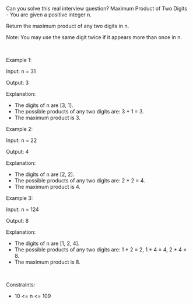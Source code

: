 Can you solve this real interview question? Maximum Product of Two Digits - You are given a positive integer n.

Return the maximum product of any two digits in n.

Note: You may use the same digit twice if it appears more than once in n.

 

Example 1:

Input: n = 31

Output: 3

Explanation:

 * The digits of n are [3, 1].
 * The possible products of any two digits are: 3 * 1 = 3.
 * The maximum product is 3.

Example 2:

Input: n = 22

Output: 4

Explanation:

 * The digits of n are [2, 2].
 * The possible products of any two digits are: 2 * 2 = 4.
 * The maximum product is 4.

Example 3:

Input: n = 124

Output: 8

Explanation:

 * The digits of n are [1, 2, 4].
 * The possible products of any two digits are: 1 * 2 = 2, 1 * 4 = 4, 2 * 4 = 8.
 * The maximum product is 8.

 

Constraints:

 * 10 <= n <= 109